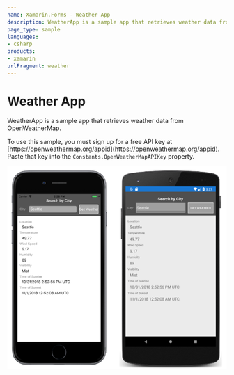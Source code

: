 ```yaml
---
name: Xamarin.Forms - Weather App
description: WeatherApp is a sample app that retrieves weather data from OpenWeatherMap. To use this sample, you must sign up for a free API key.
page_type: sample
languages:
- csharp
products:
- xamarin
urlFragment: weather
---
```

# Weather App

WeatherApp is a sample app that retrieves weather data from OpenWeatherMap.

To use this sample, you must sign up for a free API key at [https://openweathermap.org/appid](https://openweathermap.org/appid). Paste that key into the `Constants.OpenWeatherMapAPIKey` property.

![Weather App application screenshot](Screenshots/01All.png "Weather App application screenshot")
